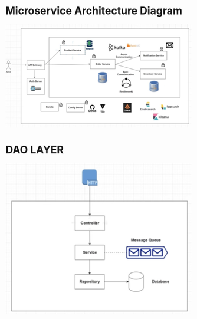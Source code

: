 <h1> Microservice Architecture Diagram </h1>

![alt text](https://github.com/drdcs/ecommerce-microservice/blob/main/architecture.png?raw=true)

<h1> DAO LAYER </h1>

![alt text](https://github.com/drdcs/ecommerce-microservice/blob/main/dao.png?raw=true)
